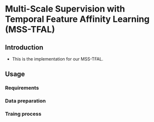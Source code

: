 # Multi-Scale Supervision with Temporal Feature Affinity Learning (MSS-TFAL)

## Introduction
* This is the implementation for our MSS-TFAL.

## Usage

### Requirements

### Data preparation

### Traing process
